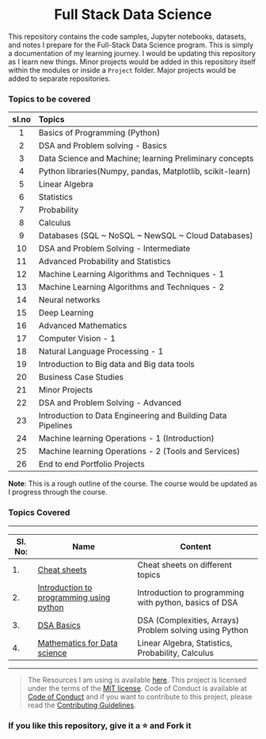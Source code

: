 <div align="center">

# Full Stack Data Science

</div>


This repository contains the code samples, Jupyter notebooks, datasets, and notes I prepare for the Full-Stack Data Science program. This is simply a documentation of my learning journey. I would be updating this repository as I learn new things. Minor projects would be added in this repository itself within the modules or inside a `Project` folder. Major projects would be added to separate repositories. 
 
### Topics to be covered

|sl.no|Topics|
|:---:|:---|
|1|Basics of Programming (Python)|
|2|DSA and Problem solving - Basics|
|3|Data Science and Machine; learning Preliminary concepts|
|4|Python libraries(Numpy, pandas, Matplotlib, scikit-learn)|
|5|Linear Algebra|
|6|Statistics|
|7|Probability|
|8|Calculus|
|9|Databases (SQL ~ NoSQL ~ NewSQL ~ Cloud Databases)|
|10|DSA and Problem Solving - Intermediate |
|11|Advanced Probability and Statistics|
|12|Machine Learning Algorithms and Techniques - 1 |
|13|Machine Learning Algorithms and Techniques - 2 |
|14|Neural networks |
|15|Deep Learning |
|16|Advanced Mathematics |
|17|Computer Vision - 1|
|18|Natural Language Processing - 1|
|19|Introduction to Big data and Big data tools|
|20|Business Case Studies|
|21|Minor Projects|
|22|DSA and Problem Solving - Advanced |
|23|Introduction to Data Engineering and Building Data Pipelines |
|24|Machine learning Operations - 1 (Introduction)|
|25|Machine learning Operations - 2 (Tools and Services)|
|26|End to end Portfolio Projects|



**Note**: This is a rough outline of the course. The course would be updated as I progress through the course. 
  
### Topics Covered 

---
|Sl. No:|Name|Content|
|------|----|-------|
|1. |[Cheat sheets](https://github.com/kannanjayachandran/Full-Stack-Data-Science/tree/main/CheatSheets)| Cheat sheets on different topics|
|2. |[Introduction to programming using python](https://github.com/kannanjayachandran/Full-Stack-Data-Science/tree/main/Module1%20~%20Introduction%20to%20Programming%20using%20Python)| Introduction to programming with python, basics of DSA|
|3. |[DSA Basics](https://github.com/kannanjayachandran/Full-Stack-Data-Science/tree/main/Module2%20~%20DSA-Basics)| DSA (Complexities, Arrays)  Problem solving using Python|
|4. |[Mathematics for Data science](https://github.com/kannanjayachandran/Full-Stack-Data-Science/tree/main/Module3%20~%20Mathematics%20for%20Data%20science)| Linear Algebra, Statistics, Probability, Calculus|

 ---

>The Resources I am using is available [here](/Resources.md). This project is licensed under the terms of the [MIT license](/LICENSE). Code of Conduct is available at [Code of Conduct](/CODE_OF_CONDUCT.md) and if you want to contribute to this project, please read the [Contributing Guidelines](/CONTRIBUTING.md).

### If you like this repository, give it a ⭐️ and Fork it
